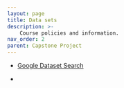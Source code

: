 ```yaml
---
layout: page
title: Data sets
description: >-
    Course policies and information.
nav_order: 2
parent: Capstone Project
---
```


* [Google Dataset Search](https://datasetsearch.research.google.com)

* 

